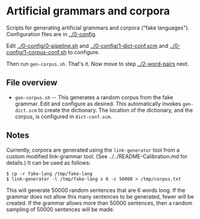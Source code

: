 
Artificial grammars and corpora
===============================
Scripts for generating artificial grammars and corpora ("fake
languages"). Configuration files are in [../0-config](../0-config).

Edit [../0-config/0-pipeline.sh](../0-config/0-pipeline.sh) and
[../0-config/1-dict-conf.scm](../0-config/1-dict-conf.scm) and
[../0-config/1-corpus-conf.sh](../0-config/1-corpus-conf.sh) to
configure.

Then run `gen-corpus.sh`. That's it. Now move to step
[../2-word-pairs](../2-word-pairs) next.

File overview
-------------
* `gen-corpus.sh` -- This generates a random corpus from the fake
   grammar. Edit and configure as desired. This automatically invokes
   `gen-dict.scm` to create the dictionary. The location of the
   dictionary, and the corpus, is configured in `dict-conf.scm`.

Notes
-----
Currently, corpora are generated using the `link-generator` tool from
a custom modified link-grammar tool. (See ../../README-Calibration.md
for details.) It can be used as follows:
```
$ cp -r fake-lang /tmp/fake-lang
$ link-generator -l /tmp/fake-lang s 6 -c 50000 > /tmp/corpus.txt
```
This will generate 50000 random sentences that are 6 words long.
If the grammar does not allow this many sentences to be generated,
fewer will be created. If the grammar allows more than 50000 sentences,
then a random sampling of 50000 sentences will be made.
